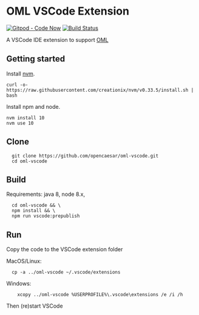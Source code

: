 # OML VSCode Extension

[![Gitpod - Code Now](https://img.shields.io/badge/Gitpod-code%20now-blue.svg?longCache=true)](https://gitpod.io#https://github.com/opencaesar/oml-vscode)
[![Build Status](https://travis-ci.org/opencaesar/oml-vscode.svg?branch=master)](https://travis-ci.org/opencaesar/oml-vscode)

A VSCode IDE extension to support [OML](https://opencaesar.github.io/oml-spec)

## Getting started

Install [nvm](https://github.com/creationix/nvm#install-script).

    curl -o- https://raw.githubusercontent.com/creationix/nvm/v0.33.5/install.sh | bash

Install npm and node.

    nvm install 10
    nvm use 10

## Clone
```shell
  git clone https://github.com/opencaesar/oml-vscode.git
  cd oml-vscode
```
      
## Build
Requirements: java 8, node 8.x, 
```shell
  cd oml-vscode && \
  npm install && \
  npm run vscode:prepublish
```

## Run
Copy the code to the VSCode extension folder

MacOS/Linux:
```shell
  cp -a ../oml-vscode ~/.vscode/extensions
```
Windows:
```shell
    xcopy ../oml-vscode %USERPROFILE%\.vscode\extensions /e /i /h
```

Then (re)start VSCode
